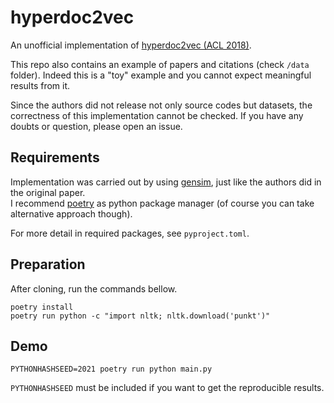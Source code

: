 # hyperdoc2vec

An unofficial implementation of [hyperdoc2vec (ACL 2018)](https://www.aclweb.org/anthology/P18-1222/).  

This repo also contains an example of papers and citations (check `/data` folder). Indeed this is a "toy" example and you cannot expect meaningful results from it.

Since the authors did not release not only source codes but datasets, the correctness of this implementation cannot be checked. If you have any doubts or question, please open an issue.

## Requirements

Implementation was carried out by using [gensim](https://radimrehurek.com/gensim/), just like the authors did in the original paper.  
I recommend [poetry](https://github.com/python-poetry/poetry) as python package manager (of course you can take alternative approach though).

For more detail in required packages, see `pyproject.toml`.

## Preparation

After cloning, run the commands bellow.

```
poetry install
poetry run python -c "import nltk; nltk.download('punkt')"
```

## Demo

```
PYTHONHASHSEED=2021 poetry run python main.py
```

`PYTHONHASHSEED` must be included if you want to get the reproducible results.